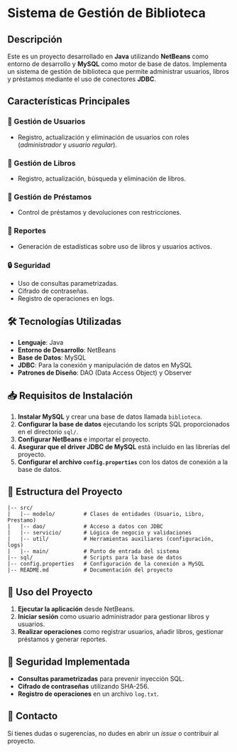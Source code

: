 # Sistema de Gestión de Biblioteca

## Descripción
Este es un proyecto desarrollado en **Java** utilizando **NetBeans** como entorno de desarrollo y **MySQL** como motor de base de datos. Implementa un sistema de gestión de biblioteca que permite administrar usuarios, libros y préstamos mediante el uso de conectores **JDBC**.

## Características Principales

### 📌 Gestión de Usuarios
- Registro, actualización y eliminación de usuarios con roles (*administrador* y *usuario regular*).

### 📌 Gestión de Libros
- Registro, actualización, búsqueda y eliminación de libros.

### 📌 Gestión de Préstamos
- Control de préstamos y devoluciones con restricciones.

### 📌 Reportes
- Generación de estadísticas sobre uso de libros y usuarios activos.

### 🔒 Seguridad
- Uso de consultas parametrizadas.
- Cifrado de contraseñas.
- Registro de operaciones en logs.

## 🛠 Tecnologías Utilizadas

- **Lenguaje**: Java
- **Entorno de Desarrollo**: NetBeans
- **Base de Datos**: MySQL
- **JDBC**: Para la conexión y manipulación de datos en MySQL
- **Patrones de Diseño**: DAO (Data Access Object) y Observer

## 📥 Requisitos de Instalación

1. **Instalar MySQL** y crear una base de datos llamada `biblioteca`.
2. **Configurar la base de datos** ejecutando los scripts SQL proporcionados en el directorio `sql/`.
3. **Configurar NetBeans** e importar el proyecto.
4. **Asegurar que el driver JDBC de MySQL** está incluido en las librerías del proyecto.
5. **Configurar el archivo `config.properties`** con los datos de conexión a la base de datos.

## 📂 Estructura del Proyecto

```
|-- src/
|   |-- modelo/         # Clases de entidades (Usuario, Libro, Prestamo)
|   |-- dao/            # Acceso a datos con JDBC
|   |-- servicio/       # Lógica de negocio y validaciones
|   |-- util/           # Herramientas auxiliares (configuración, logs)
|   |-- main/           # Punto de entrada del sistema
|-- sql/                # Scripts para la base de datos
|-- config.properties   # Configuración de la conexión a MySQL
|-- README.md           # Documentación del proyecto
```

## 🚀 Uso del Proyecto

1. **Ejecutar la aplicación** desde NetBeans.
2. **Iniciar sesión** como usuario administrador para gestionar libros y usuarios.
3. **Realizar operaciones** como registrar usuarios, añadir libros, gestionar préstamos y generar reportes.

## 🔐 Seguridad Implementada

- **Consultas parametrizadas** para prevenir inyección SQL.
- **Cifrado de contraseñas** utilizando SHA-256.
- **Registro de operaciones** en un archivo `log.txt`.

## 📧 Contacto
Si tienes dudas o sugerencias, no dudes en abrir un *issue* o contribuir al proyecto.


